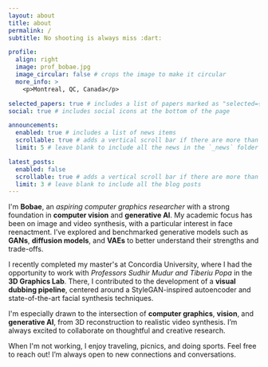 ```yaml
---
layout: about
title: about
permalink: /
subtitle: No shooting is always miss :dart:

profile:
  align: right
  image: prof_bobae.jpg
  image_circular: false # crops the image to make it circular
  more_info: >
    <p>Montreal, QC, Canada</p>

selected_papers: true # includes a list of papers marked as "selected={true}"
social: true # includes social icons at the bottom of the page

announcements:
  enabled: true # includes a list of news items
  scrollable: true # adds a vertical scroll bar if there are more than 3 news items
  limit: 5 # leave blank to include all the news in the `_news` folder

latest_posts:
  enabled: false
  scrollable: true # adds a vertical scroll bar if there are more than 3 new posts items
  limit: 3 # leave blank to include all the blog posts
---
```

I'm **Bobae**, an *aspiring computer graphics researcher* with a strong foundation in **computer vision** and **generative AI**. My academic focus has been on image and video synthesis, with a particular interest in face reenactment. I’ve explored and benchmarked generative models such as **GANs**, **diffusion models**, and **VAEs** to better understand their strengths and trade-offs.

I recently completed my master's at Concordia University, where I had the opportunity to work with *Professors Sudhir Mudur and Tiberiu Popa* in the **3D Graphics Lab**. There, I contributed to the development of a **visual dubbing pipeline**, centered around a StyleGAN-inspired autoencoder and state-of-the-art facial synthesis techniques.

I'm especially drawn to the intersection of **computer graphics**, **vision**, and **generative AI**, from 3D reconstruction to realistic video synthesis. I’m always excited to collaborate on thoughtful and creative research.

When I'm not working, I enjoy traveling, picnics, and doing sports. Feel free to reach out! I’m always open to new connections and conversations.

<!--Write your biography here. Tell the world about yourself. Link to your favorite [subreddit](http://reddit.com). You can put a picture in, too. The code is already in, just name your picture `prof_pic.jpg` and put it in the `img/` folder.-->
<!---->
<!--Put your address / P.O. box / other info right below your picture. You can also disable any of these elements by editing `profile` property of the YAML header of your `_pages/about.md`. Edit `_bibliography/papers.bib` and Jekyll will render your [publications page](/al-folio/publications/) automatically.-->
<!---->
<!--Link to your social media connections, too. This theme is set up to use [Font Awesome icons](https://fontawesome.com/) and [Academicons](https://jpswalsh.github.io/academicons/), like the ones below. Add your Facebook, Twitter, LinkedIn, Google Scholar, or just disable all of them.-->
